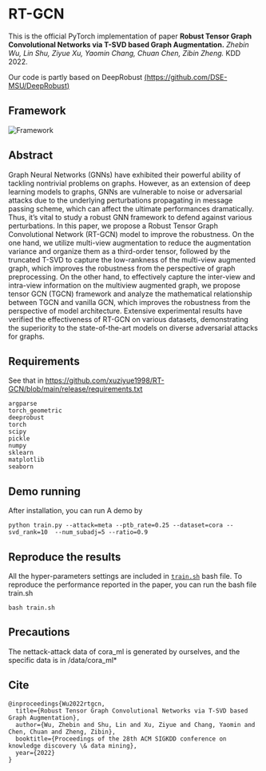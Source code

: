 # RT-GCN

This is the official PyTorch implementation of paper **Robust Tensor Graph Convolutional Networks via T-SVD based Graph Augmentation.** *Zhebin Wu, Lin Shu, Ziyue Xu, Yaomin Chang, Chuan Chen, Zibin Zheng.* KDD 2022. 

Our code is partly based on DeepRobust [(https://github.com/DSE-MSU/DeepRobust)](https://github.com/DSE-MSU/DeepRobust)

## Framework 
![Framework](https://user-images.githubusercontent.com/33544785/170969029-a84aabea-f00e-40c2-9dd6-70f835ec6f42.jpg)

## Abstract 
Graph Neural Networks (GNNs) have exhibited their powerful ability of tackling nontrivial problems on graphs. However, as an extension of deep learning models to graphs, GNNs are vulnerable to noise or adversarial attacks due to the underlying perturbations propagating in message passing scheme, which can affect the ultimate performances dramatically. Thus, it’s vital to study a robust GNN framework to defend against various perturbations. In this paper, we propose a Robust Tensor Graph Convolutional Network (RT-GCN) model to improve the robustness. On the one hand, we utilize multi-view augmentation to reduce the augmentation variance and organize them as a third-order tensor, followed by the truncated T-SVD to capture the low-rankness of the multi-view augmented graph, which improves the robustness from the perspective of graph preprocessing. On the other hand, to effectively capture the inter-view and intra-view information on the multiview augmented graph, we propose tensor GCN (TGCN) framework and analyze the mathematical relationship between TGCN and vanilla GCN, which improves the robustness from the perspective of model architecture. Extensive experimental results have verified the effectiveness of RT-GCN on various datasets, demonstrating the superiority to the state-of-the-art  models on diverse adversarial attacks for graphs.

## Requirements
See that in https://github.com/xuziyue1998/RT-GCN/blob/main/release/requirements.txt
```
argparse
torch_geometric
deeprobust
torch
scipy
pickle
numpy
sklearn
matplotlib
seaborn
```

## Demo running
After installation, you can run A demo by
```
python train.py --attack=meta --ptb_rate=0.25 --dataset=cora --svd_rank=10  --num_subadj=5 --ratio=0.9
```

## Reproduce the results
All the hyper-parameters settings are included in [`train.sh`](https://github.com/xuziyue1998/RT-GCN/blob/main/release/train.sh) bash file.
To reproduce the performance reported in the paper, you can run the bash file train.sh
```
bash train.sh
```

## Precautions
The nettack-attack data of cora_ml is generated by ourselves, and the specific data is in /data/cora_ml*

## Cite
```
@inproceedings{Wu2022rtgcn,
  title={Robust Tensor Graph Convolutional Networks via T-SVD based Graph Augmentation},
  author={Wu, Zhebin and Shu, Lin and Xu, Ziyue and Chang, Yaomin and Chen, Chuan and Zheng, Zibin},
  booktitle={Proceedings of the 28th ACM SIGKDD conference on knowledge discovery \& data mining},
  year={2022}
}
```
